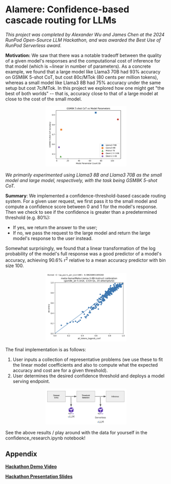 # Alamere: Confidence-based cascade routing for LLMs
_This project was completed by Alexander Wu and James Chen at the 2024 RunPod Open-Source LLM Hackathon, and was awarded the Best Use of RunPod Serverless award._

__Motivation:__ We saw that there was a notable tradeoff between the quality of a given model's responses and the computational cost of inference for that model
(which is ~linear in number of parameters). As a concrete example, we found that a large model like Llama3 70B had 93% accuracy on GSM8K 5-shot CoT, but cost 80c/MTok
(80 cents per million tokens), whereas a small model like Llama3 8B had 75% accuracy under the same setup but cost 7c/MTok. In this project we explored how one might get
"the best of both worlds" -- that is, accuracy close to that of a large model at close to the cost of the small model.

<p align="center">
  <img src="images/small_vs_big.png" width=50% height=50%>
</p>

_We primarily experimented using Llama3 8B and Llama3 70B as the small model and large model, respectively, with the task being GSM8K 5-shot CoT._

__Summary__:
We implemented a confidence-threshold-based cascade routing system. For a given user request, we first pass it to the small model and compute a confidence 
score between 0 and 1 for the model's response. Then we check to see if the confidence is greater than a predetermined threshold (e.g. 80%):
* If yes, we return the answer to the user;
* If no, we pass the request to the large model and return the large model's response to the user instead.

Somewhat surprisingly, we found that a linear transformation of the log probability of the model's full response was a good predictor of a model's accuracy, achieving 90.6% r<sup>2</sup>
relative to a mean accuracy predictor with bin size 100.

<p align="center">
  <img src="images/all_tokens_logprob_conf_calibration.png" width=50% height=50%>
</p>

The final implementation is as follows:
1. User inputs a collection of representative problems (we use these to fit the linear model coefficients and also to compute what the expected accuracy and cost are for a given threshold).
2. User determines the desired confidence threshold and deploys a model serving endpoint.

<p align="center">
  <img src="images/implementation_flow_chart.png" width=50% height=50%>
</p>

See the above results / play around with the data for yourself in the confidence_research.ipynb notebook!

## Appendix

[__Hackathon Demo Video__](https://www.loom.com/share/0670862f1d2e4a14af76b129e53f0537)

[__Hackathon Presentation Slides__](https://docs.google.com/presentation/d/17zzomxlxOBamHTs4gzot2qo9yquAVc8Y2N0vuzEe-AE/edit?usp=sharing)
